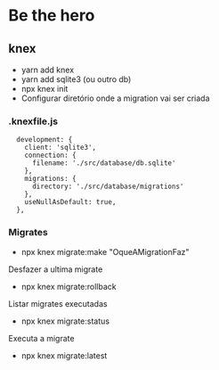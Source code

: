 
# Be the hero


## knex

- yarn add knex
- yarn add sqlite3 (ou outro db)
- npx knex init
- Configurar diretório onde a migration vai ser criada

### .knexfile.js
```
  development: {
    client: 'sqlite3',
    connection: {
      filename: './src/database/db.sqlite'
    },
    migrations: {
      directory: './src/database/migrations'
    },
    useNullAsDefault: true,
  },
```

### Migrates
- npx knex migrate:make "OqueAMigrationFaz"

Desfazer a ultima migrate
- npx knex migrate:rollback

Listar migrates executadas
- npx knex migrate:status

Executa a migrate
- npx knex migrate:latest  
